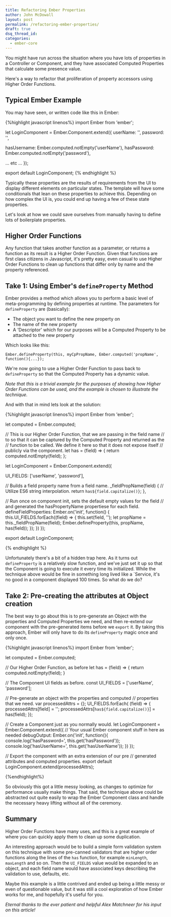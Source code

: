 ```yaml
---
title: Refactoring Ember Properties
author: John McDowall
layout: post
permalink: /refactoring-ember-properties/
draft: true
dsq_thread_id:
categories:
  - ember-core
---
```


You might have run across the situation where you have lots of properties in a Controller or Component, and they have associated Computed Properties that calculate some presence value. 

Here's a way to refactor that proliferation of property accessors using Higher Order Functions. 

## Typical Ember Example

You may have seen, or written code like this in Ember:


{%highlight javascript linenos%}
import Ember from 'ember';

let LoginComponent = Ember.Component.extend({
  userName: '', 
  password: '', 

  hasUsername: Ember.computed.notEmpty('userName'),
  hasPassword: Ember.computed.notEmpty('password'),

  ... etc ...
});

export default LoginComponent;
{% endhighlight %}

Typically these properties are the results of requirements from the UI to display different elements on particular states. The template will have some conditionals that lean on these properties to achieve this. Depending on how complex the UI is, you could end up having a few of these state properties. 

Let's look at how we could save ourselves from manually having to define lots of boilerplate properties.

## Higher Order Functions 
Any function that takes another function as a parameter, or returns a function as its result is a Higher Order Function. Given that functions are first class citizens in Javascript, it's pretty easy, even casual to use Higher Order Functions to clean up functions that differ only by name and the property referenced. 

## Take 1: Using Ember's `defineProperty` Method

Ember provides a method which allows you to perform a basic level of meta-programming by defining properties at runtime. The parameters for `defineProperty` are (basically):

- The object you want to define the new property on
- The name of the new property
- A 'Descriptor' which for our purposes will be a Computed Property to be attached to the new property

Which looks like this:

`Ember.defineProperty(this, myCpPropName, Ember.computed('propName', function(){...});`

We're now going to use a Higher Order Function to pass back to `defineProperty` so that the Computed Property has a dynamic value.

_Note that this is a trivial example for the purposes of showing how Higher Order Functions can be used, and the example is chosen to illustrate the technique._

And with that in mind lets look at the solution:

{%highlight javascript linenos%}
import Ember from 'ember';

let computed = Ember.computed;


// This is our Higher Order Function, that we are passing in the field name
// to so that it can be captured by the Computed Property and returned as the
// function to be called. We define it here so that it does not expose itself
// publicly via the component. 
let has = (field) => { return computed.notEmpty(field); };

let LoginComponent = Ember.Component.extend({

  UI_FIELDS: ['userName', 'password'],

  // Builds a field property name from a field name.
  _fieldPropName(field) {
    // Utilize ES6 string interpolation. 
    return `has${field.capitalize()}`;
  },

  // Run once on component init, sets the default empty values for the field
  // and generated the hasPropertyName propertiese for each field.
  defineFieldProperties: Ember.on('init', function() {
    this.UI_FIELDS.forEach((field) => {
      this.set(field, '');
      let propName = this._fieldPropName(field);
      Ember.defineProperty(this, propName, has(field));
    });
  })
});

export default LoginComponent;

{% endhighlight %}

Unfortunately there's a bit of a hidden trap here. As it turns out `defineProperty` is a relatively slow function, and we've just set it up so that the Component is going to execute it every time its initialized. While the technique above would be fine in something long lived like a `Service, it's no good in a component displayed 100 times. So what do we do? 

## Take 2: Pre-creating the attributes at Object creation

The best way to go about this is to pre-generate an Object with the properties and Computed Properties we need, and then re-extend our component with the pre-generated items before we `export` it. By taking this approach, Ember will only have to do its `defineProperty` magic once and only once.

{%highlight javascript linenos%}
import Ember from 'ember';

let computed = Ember.computed;

// Our Higher Order Function, as before
let has = (field) => { return computed.notEmpty(field); }

// The Component UI fields as before. 
const UI_FIELDS = ['userName', 'password'];

// Pre-generate an object with the properties and computed
// properties that we need. 
var processedAttrs = {};
UI_FIELDS.forEach( (field) => {
  processedAttrs[field] = '';
  processedAttrs[`has${field.capitalize()}`] = has(field);
});

// Create a Component just as you normally would. 
let LoginComponent = Ember.Component.extend({
  // Your usual Ember component stuff in here as needed
  debugOutput: Ember.on('init', function(){
    console.log('hasPassword=', this.get('hasPassword'));
    console.log('hasUserName=', this.get('hasUserName'));
  })
});

// Export the component with an extra extension of our pre
// generated attributes and computed properties.
export default LoginComponent.extend(processedAttrs);

{%endhighlight%}

So obviously this got a little messy looking, as changes to optimize for performance usually make things. That said, the technique above could be abstracted out quite easily to wrap the Ember Component class and handle the necessary heavy lifting without all of the ceremony.  

## Summary

Higher Order Functions have many uses, and this is a great example of where you can quickly apply them to clean up some duplication. 

An interesting approach would be to build a simple form validation system on this technique with some pre-canned validators that are higher order functions along the lines of the `has` function, for example `minLength`, `maxLength` and so on. Then the `UI_FIELDS` value would be expanded to an object, and each field name would have associated keys describing the validation to use, defaults, etc. 

Maybe this example is a little contrived and ended up being a little messy or even of questionable value, but it was still a cool exploration of how Ember works for me, and hopefully it's useful for you.

_Eternal thanks to the ever patient and helpful Alex Matchneer for his input on this article!_
